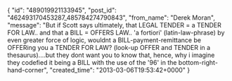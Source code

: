  {
   "id": "489019921133945",
   "post_id": "462493170453287_485784274790843",
   "from_name": "Derek Moran",
   "message": "But if Scott says ultimately, that LEGAL TENDER = a TENDER FOR LAW.. and that a BILL = OFFERS LAW.. 'a fortiori' (latin-law-phrase) by even greater force of logic, wouldnt a BILL-payment-remittance be OFFERing you a TENDER FOR LAW? (look-up OFFER and TENDER in a thesaurus)....but they dont want you to know that, hence, why i imagine they codefied it being a BILL with the use of the '96' in the bottom-right-hand-corner",
   "created_time": "2013-03-06T19:53:42+0000"
 }
